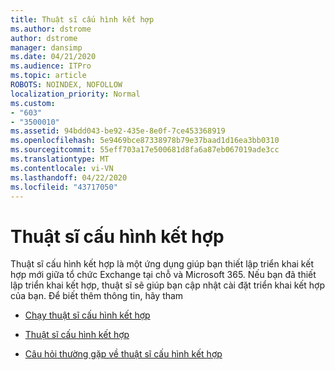 ```yaml
---
title: Thuật sĩ cấu hình kết hợp
ms.author: dstrome
author: dstrome
manager: dansimp
ms.date: 04/21/2020
ms.audience: ITPro
ms.topic: article
ROBOTS: NOINDEX, NOFOLLOW
localization_priority: Normal
ms.custom:
- "603"
- "3500010"
ms.assetid: 94bdd043-be92-435e-8e0f-7ce453368919
ms.openlocfilehash: 5e9469bce87338978b79e37baad1d16ea3bb0310
ms.sourcegitcommit: 55eff703a17e500681d8fa6a87eb067019ade3cc
ms.translationtype: MT
ms.contentlocale: vi-VN
ms.lasthandoff: 04/22/2020
ms.locfileid: "43717050"
---
```

# <a name="hybrid-configuration-wizard"></a>Thuật sĩ cấu hình kết hợp

Thuật sĩ cấu hình kết hợp là một ứng dụng giúp bạn thiết lập triển khai kết hợp mới giữa tổ chức Exchange tại chỗ và Microsoft 365. Nếu bạn đã thiết lập triển khai kết hợp, thuật sĩ sẽ giúp bạn cập nhật cài đặt triển khai kết hợp của bạn. Để biết thêm thông tin, hãy tham
  
- [Chạy thuật sĩ cấu hình kết hợp](https://technet.microsoft.com/library/mt595788%28v=exchg.150%29.aspx)

- [Thuật sĩ cấu hình kết hợp](https://technet.microsoft.com/library/hh529921%28v=exchg.150%29.aspx)

- [Câu hỏi thường gặp về thuật sĩ cấu hình kết hợp](https://technet.microsoft.com/library/mt488940%28v=exchg.150%29.aspx)
